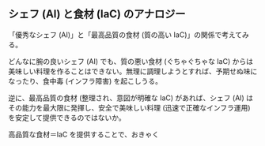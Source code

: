 ## シェフ (AI) と食材 (IaC) のアナロジー

「優秀なシェフ (AI)」と「最高品質の食材 (質の高い IaC)」の関係で考えてみる。

どんなに腕の良いシェフ (AI) でも、質の悪い食材 (ぐちゃぐちゃな IaC) からは美味しい料理を作ることはできない。無理に調理しようとすれば、予期せぬ味になったり、食中毒 (インフラ障害) を起こしうる。

逆に、最高品質の食材 (整理され、意図が明確な IaC) があれば、シェフ (AI) はその能力を最大限に発揮し、安全で美味しい料理 (迅速で正確なインフラ運用) を安定して提供できるのではないか。

高品質な食材＝IaC を提供することで、おきゃく